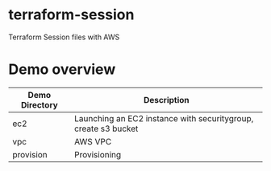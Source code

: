 # terraform-session
Terraform Session files with AWS

# Demo overview
Demo Directory | Description
------------ | -------------
ec2 | Launching an EC2 instance with securitygroup, create s3 bucket
vpc | AWS VPC
provision | Provisioning
